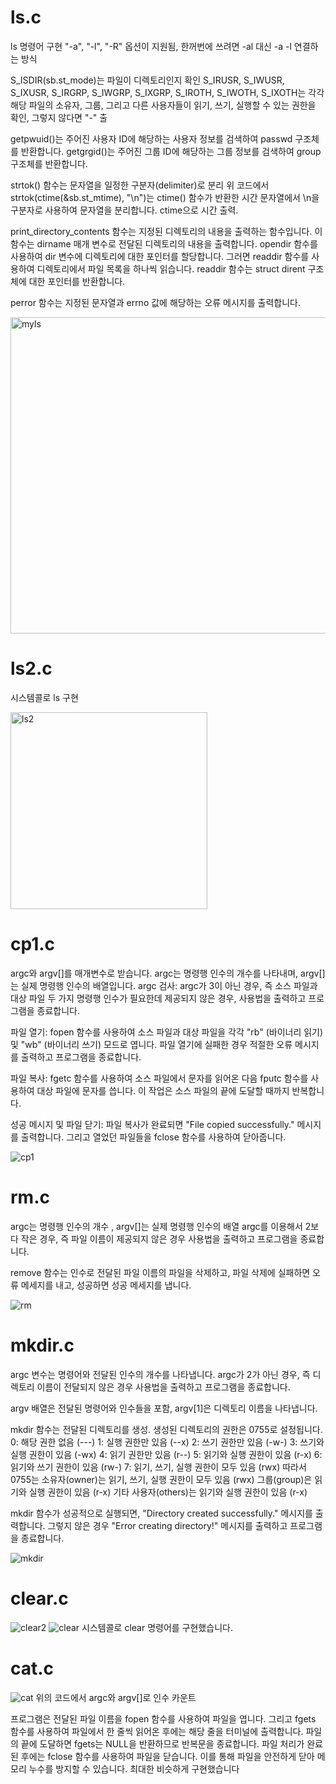 # ls.c
ls 명령어 구현 "-a", "-l", "-R" 옵션이 지원됨, 한꺼번에 쓰려면 -al 대신 -a -l 연결하는 방식

 S_ISDIR(sb.st_mode)는 파일이 디렉토리인지 확인
S_IRUSR, S_IWUSR, S_IXUSR, S_IRGRP, S_IWGRP, S_IXGRP, S_IROTH, S_IWOTH, S_IXOTH는 각각 해당 파일의 소유자, 그룹, 그리고 다른 사용자들이 읽기, 쓰기, 실행할 수 있는 권한을 확인, 그렇지 않다면 "-" 출

getpwuid()는 주어진 사용자 ID에 해당하는 사용자 정보를 검색하여 passwd 구조체를 반환합니다.
getgrgid()는 주어진 그룹 ID에 해당하는 그룹 정보를 검색하여 group 구조체를 반환합니다.

strtok() 함수는 문자열을 일정한 구분자(delimiter)로 분리
위 코드에서 strtok(ctime(&sb.st_mtime), "\n")는 ctime() 함수가 반환한 시간 문자열에서 \n을 구분자로 사용하여 문자열을 분리합니다.
ctime으로 시간 출력.

print_directory_contents 함수는 지정된 디렉토리의 내용을 출력하는 함수입니다. 이 함수는 dirname 매개 변수로 전달된 디렉토리의 내용을 출력합니다.
 opendir 함수를 사용하여 dir 변수에 디렉토리에 대한 포인터를 할당합니다. 그러면 readdir 함수를 사용하여 디렉토리에서 파일 목록을 하나씩 읽습니다. readdir 함수는 struct dirent 구조체에 대한 포인터를 반환합니다.

perror 함수는 지정된 문자열과 errno 값에 해당하는 오류 메시지를 출력합니다. 

<img width="506" alt="myls" src="https://user-images.githubusercontent.com/72485495/231483055-b9956a15-c658-4645-9acc-0e0e89dfdaa8.png">

# ls2.c
시스템콜로 ls 구현

<img width="315" alt="ls2" src="https://user-images.githubusercontent.com/72485495/231483145-7441e750-49c3-4fa3-9e67-82ed328d8359.png">

# cp1.c

 argc와 argv[]를 매개변수로 받습니다. argc는 명령행 인수의 개수를 나타내며, argv[]는 실제 명령행 인수의 배열입니다.
argc 검사: argc가 3이 아닌 경우, 즉 소스 파일과 대상 파일 두 가지 명령행 인수가 필요한데 제공되지 않은 경우, 사용법을 출력하고 프로그램을 종료합니다.

파일 열기: fopen 함수를 사용하여 소스 파일과 대상 파일을 각각 "rb" (바이너리 읽기) 및 "wb" (바이너리 쓰기) 모드로 엽니다. 파일 열기에 실패한 경우 적절한 오류 메시지를 출력하고 프로그램을 종료합니다.

파일 복사: fgetc 함수를 사용하여 소스 파일에서 문자를 읽어온 다음 fputc 함수를 사용하여 대상 파일에 문자를 씁니다. 이 작업은 소스 파일의 끝에 도달할 때까지 반복합니다.

성공 메시지 및 파일 닫기: 파일 복사가 완료되면 "File copied successfully." 메시지를 출력합니다. 그리고 열었던 파일들을 fclose 함수를 사용하여 닫아줍니다.

![cp1](https://github.com/Lwy1214/linuxcommands/assets/72485495/0992421e-ec14-4ea3-8461-42e87e3a2694)


# rm.c
argc는 명령행 인수의 개수 , argv[]는 실제 명령행 인수의 배열
argc를 이용해서 2보다 작은 경우, 즉 파일 이름이 제공되지 않은 경우 사용법을 출력하고 프로그램을 종료합니다.

 remove 함수는 인수로 전달된 파일 이름의 파일을 삭제하고,
 파일 삭제에 실패하면 오류 메세지를 내고, 성공하면 성공 메세지를 냅니다.

![rm](https://github.com/Lwy1214/linuxcommands/assets/72485495/85001a63-ef5c-4f40-b66c-7d5cffd27b23)

# mkdir.c

argc 변수는 명령어와 전달된 인수의 개수를 나타냅니다. argc가 2가 아닌 경우, 즉 디렉토리 이름이 전달되지 않은 경우 사용법을 출력하고 프로그램을 종료합니다.

argv 배열은 전달된 명령어와 인수들을 포함, argv[1]은 디렉토리 이름을 나타냅니다.

mkdir 함수는 전달된 디렉토리를 생성. 생성된 디렉토리의 권한은 0755로 설정됩니다.
0: 해당 권한 없음 (---)
1: 실행 권한만 있음 (--x)
2: 쓰기 권한만 있음 (-w-)
3: 쓰기와 실행 권한이 있음 (-wx)
4: 읽기 권한만 있음 (r--)
5: 읽기와 실행 권한이 있음 (r-x)
6: 읽기와 쓰기 권한이 있음 (rw-)
7: 읽기, 쓰기, 실행 권한이 모두 있음 (rwx)
따라서 0755는
소유자(owner)는 읽기, 쓰기, 실행 권한이 모두 있음 (rwx)
그룹(group)은 읽기와 실행 권한이 있음 (r-x)
기타 사용자(others)는 읽기와 실행 권한이 있음 (r-x)


mkdir 함수가 성공적으로 실행되면, "Directory created successfully." 메시지를 출력합니다. 그렇지 않은 경우 "Error creating directory!" 메시지를 출력하고 프로그램을 종료합니다.

![mkdir](https://github.com/Lwy1214/linuxcommands/assets/72485495/d81752f1-50e2-426f-8416-7791a7e1e597)


# clear.c

![clear2](https://github.com/Lwy1214/linuxcommands/assets/72485495/36b8355e-a02a-4329-951a-19503abf0e79)
![clear](https://github.com/Lwy1214/linuxcommands/assets/72485495/49eb2fe7-bc76-488e-905e-b0d248e0c64e)
시스템콜로 clear 명령어를 구현했습니다.

# cat.c
![cat](https://github.com/Lwy1214/linuxcommands/assets/72485495/2ad0baa1-1a15-44ff-b72c-b860de981965)
위의 코드에서 argc와 argv[]로 인수 카운트

프로그램은 전달된 파일 이름을 fopen 함수를 사용하여 파일을 엽니다. 그리고 fgets 함수를 사용하여 파일에서 한 줄씩 읽어온 후에는 해당 줄을 터미널에 출력합니다. 파일의 끝에 도달하면 fgets는 NULL을 반환하므로 반복문을 종료합니다.
파일 처리가 완료된 후에는 fclose 함수를 사용하여 파일을 닫습니다. 
이를 통해 파일을 안전하게 닫아 메모리 누수를 방지할 수 있습니다.
최대한 비슷하게 구현했습니다





